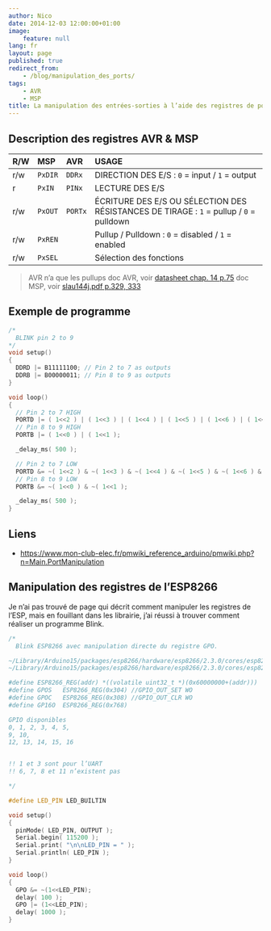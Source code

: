 ```yaml
---
author: Nico
date: 2014-12-03 12:00:00+01:00
image:
    feature: null
lang: fr
layout: page
published: true
redirect_from:
    - /blog/manipulation_des_ports/
tags:
    - AVR
    - MSP
title: La manipulation des entrées-sorties à l’aide des registres de port
---
```


## Description des registres AVR & MSP

| R/W | MSP     | AVR     | USAGE                                                                                   |
| :-- | :------ | :------ | :-------------------------------------------------------------------------------------- |
| r/w | `PxDIR` | `DDRx`  | DIRECTION DES E/S : `0` = input / `1` = output                                          |
| r   | `PxIN`  | `PINx`  | LECTURE DES E/S                                                                         |
| r/w | `PxOUT` | `PORTx` | ÉCRITURE DES E/S OU SÉLECTION DES RÉSISTANCES DE TIRAGE : `1` = pullup / `0` = pulldown |
| r/w | `PxREN` |         | Pullup / Pulldown : `0` = disabled / `1` = enabled                                      |
| r/w | `PxSEL` |         | Sélection des fonctions                                                                 |

> AVR n’a que les pullups
> doc AVR, voir [datasheet chap. 14 p.75](https://ww1.microchip.com/downloads/en/DeviceDoc/Atmel-7810-Automotive-Microcontrollers-ATmega328P_Datasheet.pdf)
> doc MSP, voir [slau144j.pdf p.329, 333](https://www.ti.com/lit/ug/slau144j/slau144j.pdf)

## Exemple de programme

```c++
/*
  BLINK pin 2 to 9
*/
void setup()
{
  DDRD |= B11111100; // Pin 2 to 7 as outputs
  DDRB |= B00000011; // Pin 8 to 9 as outputs
}

void loop()
{
  // Pin 2 to 7 HIGH
  PORTD |= ( 1<<2 ) | ( 1<<3 ) | ( 1<<4 ) | ( 1<<5 ) | ( 1<<6 ) | ( 1<<7 );
  // Pin 8 to 9 HIGH
  PORTB |= ( 1<<0 ) | ( 1<<1 );

  _delay_ms( 500 );

  // Pin 2 to 7 LOW
  PORTD &= ~( 1<<2 ) & ~( 1<<3 ) & ~( 1<<4 ) & ~( 1<<5 ) & ~( 1<<6 ) & ~( 1<<7 );
  // Pin 8 to 9 LOW
  PORTB &= ~( 1<<0 ) & ~( 1<<1 );

  _delay_ms( 500 );
}
```

## Liens

-   <https://www.mon-club-elec.fr/pmwiki_reference_arduino/pmwiki.php?n=Main.PortManipulation>

## Manipulation des registres de l’ESP8266

Je n’ai pas trouvé de page qui décrit comment manipuler les registres de l’ESP, mais en fouillant dans les librairie, j’ai réussi à trouver comment réaliser un programme Blink.

```c++
/*
  Blink ESP8266 avec manipulation directe du registre GPO.

~/Library/Arduino15/packages/esp8266/hardware/esp8266/2.3.0/cores/esp8266/core_esp8266_wiring_digital.c
~/Library/Arduino15/packages/esp8266/hardware/esp8266/2.3.0/cores/esp8266/esp8266_peri.h

#define ESP8266_REG(addr) *((volatile uint32_t *)(0x60000000+(addr)))
#define GPOS   ESP8266_REG(0x304) //GPIO_OUT_SET WO
#define GPOC   ESP8266_REG(0x308) //GPIO_OUT_CLR WO
#define GP16O  ESP8266_REG(0x768)

GPIO disponibles
0, 1, 2, 3, 4, 5,
9, 10,
12, 13, 14, 15, 16


!! 1 et 3 sont pour l’UART
!! 6, 7, 8 et 11 n’existent pas

*/

#define LED_PIN LED_BUILTIN

void setup()
{
  pinMode( LED_PIN, OUTPUT );
  Serial.begin( 115200 );
  Serial.print( "\n\nLED_PIN = " );
  Serial.println( LED_PIN );
}

void loop()
{
  GPO &= ~(1<<LED_PIN);
  delay( 100 );
  GPO |= (1<<LED_PIN);
  delay( 1000 );
}
```
